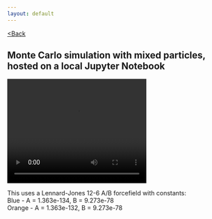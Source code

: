 ```yaml
---
layout: default
---
```


[<Back](./index.html)

## Monte Carlo simulation with mixed particles, hosted on a local Jupyter Notebook

<video src="./assets/vids/mixed_local_mc.mov" width="320" height="240" controls loop autoplay></video>

This uses a Lennard-Jones 12-6 A/B forcefield with constants: <br>
Blue   - A = 1.363e-134, B = 9.273e-78 <br>
Orange - A = 1.363e-132, B = 9.273e-78
